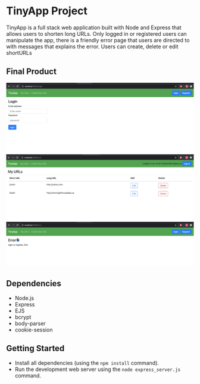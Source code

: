 # TinyApp Project

TinyApp is a full stack web application built with Node and Express that allows users to shorten long URLs. Only logged in or registered users can manipulate the app, there is a friendly error page that users are directed to with messages that explains the error. Users can create, delete or edit shortURLs

## Final Product

!["login page"](https://github.com/ahyagoub40/tinyapp/blob/master/docs/login%20page.png?raw=true)
!["urls page"](https://github.com/ahyagoub40/tinyapp/blob/master/docs/urls%20page.png?raw=true)
!["Error page"](https://github.com/ahyagoub40/tinyapp/blob/master/docs/Error%20page.png?raw=true)
## Dependencies

- Node.js
- Express
- EJS
- bcrypt
- body-parser
- cookie-session

## Getting Started

- Install all dependencies (using the `npm install` command).
- Run the development web server using the `node express_server.js` command.